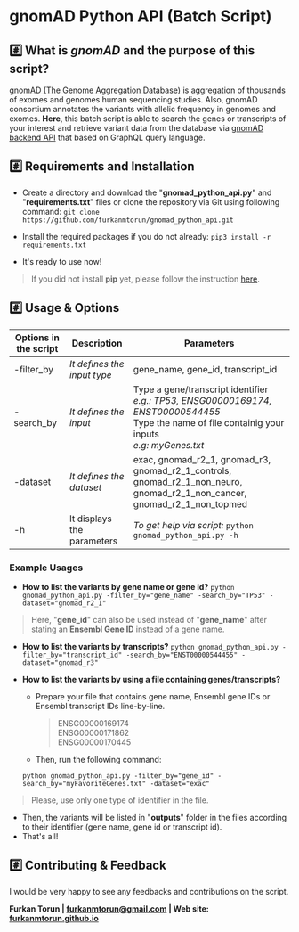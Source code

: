 # gnomAD Python API (Batch Script)

## :hash: What is *gnomAD* and the purpose of this script?
[gnomAD (The Genome Aggregation Database)](http://gnomad.broadinstitute.org/) is aggregation of thousands of exomes and genomes human sequencing studies. Also, gnomAD consortium annotates the variants with allelic frequency in genomes and exomes.
**Here**, this batch script is able to search the genes or transcripts of your interest and retrieve variant data from the database via [gnomAD backend API](https://gnomad.broadinstitute.org/api) that based on GraphQL query language.

## :hash: Requirements and Installation
 - Create a directory and download the "**gnomad_python_api.py**" and "**requirements.txt**" files or clone the repository via Git using following command:
 `git clone https://github.com/furkanmtorun/gnomad_python_api.git`

 - Install the required packages if you do not already:
` pip3 install -r requirements.txt `

- It's ready to use now! 

> If you did not install **pip** yet, please follow the instruction [here](https://pip.pypa.io/en/stable/installing/).

## :hash: Usage & Options
| Options in the script | Description | Parameters |
|--|--|--|
| -filter_by | *It defines the input type* |gene_name, gene_id, transcript_id |
| -search_by | *It defines the input* | Type a gene/transcript identifier <br> *e.g.: TP53, ENSG00000169174, ENST00000544455* <br> Type the name of file containig your inputs <br> *e.g: myGenes.txt*
| -dataset | *It defines the dataset* | exac, gnomad_r2_1, gnomad_r3, gnomad_r2_1_controls, gnomad_r2_1_non_neuro, gnomad_r2_1_non_cancer, gnomad_r2_1_non_topmed
| -h | It displays the parameters | *To get help via script:* `python gnomad_python_api.py -h`

### Example Usages
- **How to list the variants by gene name or gene id?**
`python gnomad_python_api.py -filter_by="gene_name" -search_by="TP53" -dataset="gnomad_r2_1"`

> Here,  "**gene_id**" can also be used instead of "**gene_name**" after stating an **Ensembl Gene ID** instead of a gene name.

- **How to list the variants by transcripts?**
`python gnomad_python_api.py -filter_by="transcript_id" -search_by="ENST00000544455" -dataset="gnomad_r3"`

- **How to list the variants by using a file containing genes/transcripts?**

  - Prepare your file that contains gene name, Ensembl gene IDs or Ensembl transcript IDs line-by-line. 
	> ENSG00000169174 <br> ENSG00000171862  <br> ENSG00000170445

  - Then, run the following command:
  
  `python gnomad_python_api.py -filter_by="gene_id" -search_by="myFavoriteGenes.txt" -dataset="exac"`

> Please, use only one type of identifier in the file.

- Then, the variants will be listed in "**outputs**" folder in the files according to their identifier (gene name, gene id or transcript id).  
-  That's all!

## :hash: Contributing & Feedback
I would be very happy to see any feedbacks and contributions on the script.

**Furkan Torun |  [furkanmtorun@gmail.com](mailto:furkanmtorun@gmail.com) | Web site: [furkanmtorun.github.io](https://furkanmtorun.github.io/)**



